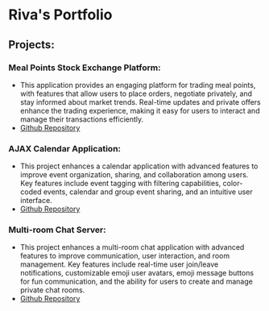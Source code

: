# Riva's Portfolio

## Projects:
### Meal Points Stock Exchange Platform:
- This application provides an engaging platform for trading meal points, with features that allow users to place orders, negotiate privately, and stay informed about market trends. Real-time updates and private offers enhance the trading experience, making it easy for users to interact and manage their transactions efficiently.
- [Github Repository](https://github.com/crkranz/MealPoints-Stock-Exchange.git)
  
### AJAX Calendar Application:
- This project enhances a calendar application with advanced features to improve event organization, sharing, and collaboration among users. Key features include event tagging with filtering capabilities, color-coded events, calendar and group event sharing, and an intuitive user interface.
- [Github Repository](https://github.com/crkranz/AJAX-Calendar-Application.git)

### Multi-room Chat Server:
- This project enhances a multi-room chat application with advanced features to improve communication, user interaction, and room management. Key features include real-time user join/leave notifications, customizable emoji user avatars, emoji message buttons for fun communication, and the ability for users to create and manage private chat rooms.
- [Github Repository](https://github.com/crkranz/Multi-room-Chat-Server.git)
